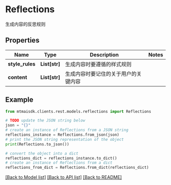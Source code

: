 # Reflections

生成内容的反思规则

## Properties

Name | Type | Description | Notes
------------ | ------------- | ------------- | -------------
**style_rules** | **List[str]** | 生成内容时要遵循的样式规则 | 
**content** | **List[str]** | 生成内容时要记住的关于用户的关键内容 | 

## Example

```python
from mtmaisdk.clients.rest.models.reflections import Reflections

# TODO update the JSON string below
json = "{}"
# create an instance of Reflections from a JSON string
reflections_instance = Reflections.from_json(json)
# print the JSON string representation of the object
print(Reflections.to_json())

# convert the object into a dict
reflections_dict = reflections_instance.to_dict()
# create an instance of Reflections from a dict
reflections_from_dict = Reflections.from_dict(reflections_dict)
```
[[Back to Model list]](../README.md#documentation-for-models) [[Back to API list]](../README.md#documentation-for-api-endpoints) [[Back to README]](../README.md)


